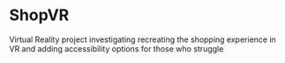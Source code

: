 # ShopVR
Virtual Reality project investigating recreating the shopping experience in VR and adding accessibility options for those who struggle
